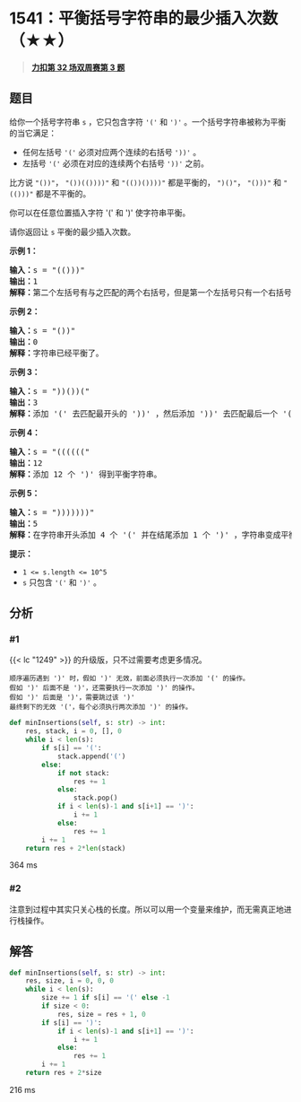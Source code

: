 # 1541：平衡括号字符串的最少插入次数（★★）


> <u>**[力扣第 32 场双周赛第 3 题](https://leetcode.cn/problems/minimum-insertions-to-balance-a-parentheses-string/)**</u>

## 题目

<p>给你一个括号字符串 <code>s</code> ，它只包含字符 <code>&#39;(&#39;</code> 和 <code>&#39;)&#39;</code> 。一个括号字符串被称为平衡的当它满足：</p>

<ul>
<li>任何左括号 <code>&#39;(&#39;</code> 必须对应两个连续的右括号 <code>&#39;))&#39;</code> 。</li>
<li>左括号 <code>&#39;(&#39;</code> 必须在对应的连续两个右括号 <code>&#39;))&#39;</code> 之前。</li>
</ul>

<p>比方说 <code>&quot;())&quot;</code>， <code>&quot;())(())))&quot;</code> 和 <code>&quot;(())())))&quot;</code> 都是平衡的， <code>&quot;)()&quot;</code>， <code>&quot;()))&quot;</code> 和 <code>&quot;(()))&quot;</code> 都是不平衡的。</p>

<p>你可以在任意位置插入字符 &#39;(&#39; 和 &#39;)&#39; 使字符串平衡。</p>

<p>请你返回让 <code>s</code> 平衡的最少插入次数。</p>



<p><strong>示例 1：</strong></p>

<pre><strong>输入：</strong>s = &quot;(()))&quot;
<strong>输出：</strong>1
<strong>解释：</strong>第二个左括号有与之匹配的两个右括号，但是第一个左括号只有一个右括号。我们需要在字符串结尾额外增加一个 &#39;)&#39; 使字符串变成平衡字符串 &quot;(())))&quot; 。
</pre>

<p><strong>示例 2：</strong></p>

<pre><strong>输入：</strong>s = &quot;())&quot;
<strong>输出：</strong>0
<strong>解释：</strong>字符串已经平衡了。
</pre>

<p><strong>示例 3：</strong></p>

<pre><strong>输入：</strong>s = &quot;))())(&quot;
<strong>输出：</strong>3
<strong>解释：</strong>添加 &#39;(&#39; 去匹配最开头的 &#39;))&#39; ，然后添加 &#39;))&#39; 去匹配最后一个 &#39;(&#39; 。
</pre>

<p><strong>示例 4：</strong></p>

<pre><strong>输入：</strong>s = &quot;((((((&quot;
<strong>输出：</strong>12
<strong>解释：</strong>添加 12 个 &#39;)&#39; 得到平衡字符串。
</pre>

<p><strong>示例 5：</strong></p>

<pre><strong>输入：</strong>s = &quot;)))))))&quot;
<strong>输出：</strong>5
<strong>解释：</strong>在字符串开头添加 4 个 &#39;(&#39; 并在结尾添加 1 个 &#39;)&#39; ，字符串变成平衡字符串 &quot;(((())))))))&quot; 。
</pre>



<p><strong>提示：</strong></p>

<ul>
<li><code>1 &lt;= s.length &lt;= 10^5</code></li>
<li><code>s</code> 只包含 <code>&#39;(&#39;</code> 和 <code>&#39;)&#39;</code> 。</li>
</ul>


## 分析

### #1

{{< lc "1249" >}} 的升级版，只不过需要考虑更多情况。

    顺序遍历遇到 ')' 时，假如 ')' 无效，前面必须执行一次添加 '(' 的操作。
    假如 ')' 后面不是 ')'，还需要执行一次添加 ')' 的操作。
    假如 ')' 后面是 ')'，需要跳过该 ')'
    最终剩下的无效 '('，每个必须执行两次添加 ')' 的操作。
    
```python
def minInsertions(self, s: str) -> int:
    res, stack, i = 0, [], 0
    while i < len(s):
        if s[i] == '(':
            stack.append('(')
        else:
            if not stack:
                res += 1
            else:
                stack.pop()
            if i < len(s)-1 and s[i+1] == ')':
                i += 1
            else:
                res += 1
        i += 1
    return res + 2*len(stack)
```
364 ms

### #2

注意到过程中其实只关心栈的长度。所以可以用一个变量来维护，而无需真正地进行栈操作。

## 解答

```python
def minInsertions(self, s: str) -> int:
    res, size, i = 0, 0, 0
    while i < len(s):
        size += 1 if s[i] == '(' else -1
        if size < 0:
            res, size = res + 1, 0
        if s[i] == ')':
            if i < len(s)-1 and s[i+1] == ')':
                i += 1
            else:
                res += 1
        i += 1
    return res + 2*size
```
216 ms


